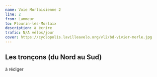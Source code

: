 ```yaml
---
name: Voie Morlaisienne 2
line: 2
from: Lanmeur
to: Plourin-lès-Morlaix
description: à écrire
trafic: N/A vélos/jour
cover: https://cyclopolis.lavilleavelo.org/vl2/bd-vivier-merle.jpg
---
```


## Les tronçons (du Nord au Sud)

à rédiger


